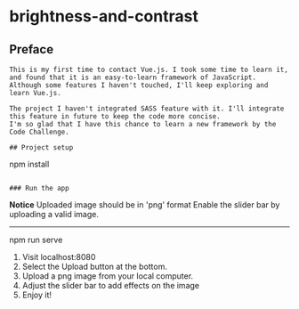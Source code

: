 # brightness-and-contrast

## Preface
```
This is my first time to contact Vue.js. I took some time to learn it, and found that it is an easy-to-learn framework of JavaScript. Although some features I haven't touched, I'll keep exploring and learn Vue.js.

The project I haven't integrated SASS feature with it. I'll integrate this feature in future to keep the code more concise.
I'm so glad that I have this chance to learn a new framework by the Code Challenge.

## Project setup
```
npm install
```

### Run the app
```
**Notice**
Uploaded image should be in 'png' format
Enable the slider bar by uploading a valid image.
**********
npm run serve
1. Visit localhost:8080
2. Select the Upload button at the bottom. 
3. Upload a png image from your local computer.
4. Adjust the slider bar to add effects on the image
5. Enjoy it!
```


